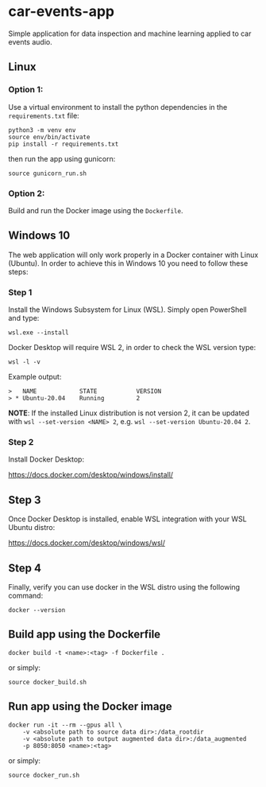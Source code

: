 # car-events-app
Simple application for data inspection and machine learning applied to car events audio.

## Linux

### Option 1:

Use a virtual environment to install the python dependencies in the ```requirements.txt``` file:
```
python3 -m venv env
source env/bin/activate
pip install -r requirements.txt
```

then run the app using gunicorn:
```
source gunicorn_run.sh
```

### Option 2:

Build and run the Docker image using the ```Dockerfile```.

## Windows 10

The web application will only work properly in a Docker container with Linux (Ubuntu). In order to achieve this in Windows 10 you need to follow these steps:

### Step 1

Install the Windows Subsystem for Linux (WSL). Simply open PowerShell and type:
```
wsl.exe --install
``` 

Docker Desktop will require WSL 2, in order to check the WSL version type:
```
wsl -l -v
```

Example output:
```
>   NAME            STATE           VERSION
> * Ubuntu-20.04    Running         2
```

**NOTE**: If the installed Linux distribution is not version 2, it can be updated with ```wsl --set-version <NAME> 2```, e.g. ```wsl --set-version Ubuntu-20.04 2```.

### Step 2

Install Docker Desktop: 

https://docs.docker.com/desktop/windows/install/

## Step 3

Once Docker Desktop is installed, enable WSL integration with your WSL Ubuntu distro:

https://docs.docker.com/desktop/windows/wsl/

## Step 4

Finally, verify you can use docker in the WSL distro using the following command:
```
docker --version
```


## Build app using the Dockerfile

```
docker build -t <name>:<tag> -f Dockerfile .
```

or simply:

```
source docker_build.sh
```

## Run app using the Docker image

```
docker run -it --rm --gpus all \
    -v <absolute path to source data dir>:/data_rootdir 
    -v <absolute path to output augmented data dir>:/data_augmented
    -p 8050:8050 <name>:<tag>
```

or simply:

```
source docker_run.sh
```

## 